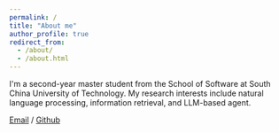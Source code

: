 ```yaml
---
permalink: /
title: "About me"
author_profile: true
redirect_from: 
  - /about/
  - /about.html
---
```


I'm a second-year master student from the School of Software at South China University of Technology. My research interests include natural language processing, information retrieval, and LLM-based agent.


[Email](secoolwind6j@mail.scut.edu.cn) / [Github](https://github.com/coolwind-bot)

